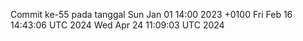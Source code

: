 Commit ke-55 pada tanggal Sun Jan 01 14:00 2023 +0100
Fri Feb 16 14:43:06 UTC 2024
Wed Apr 24 11:09:03 UTC 2024
